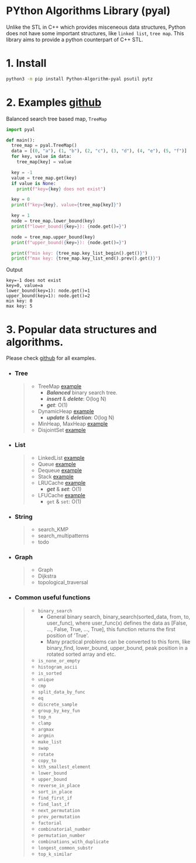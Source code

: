 # PYthon Algorithms Library (pyal)

Unlike the STL in C++ which provides misceneous data structures, Python does not have some important structures, like `linked list`, `tree map`. 
This library aims to provide a python counterpart of C++ STL.

# 1. Install 
 ```bash
 python3 -m pip install Python-Algorithm-pyal psutil pytz
 ```

# 2. Examples [github](https://github.com/SummerRainET2008/PYthon_Algorithms_Library)

Balanced search tree based map, ```TreeMap```

```python
import pyal

def main():
  tree_map = pyal.TreeMap()
  data = [(0, "a"), (1, "b"), (2, "c"), (3, "d"), (4, "e"), (5, "f")]
  for key, value in data:
    tree_map[key] = value

  key = -1
  value = tree_map.get(key)
  if value is None:
    print(f"key={key} does not exist")

  key = 0
  print(f"key={key}, value={tree_map[key]}")

  key = 1
  node = tree_map.lower_bound(key)
  print(f"lower_bound({key=}): {node.get()=}")

  node = tree_map.upper_bound(key)
  print(f"upper_bound({key=}): {node.get()=}")

  print(f"min key: {tree_map.key_list_begin().get()}")
  print(f"max key: {tree_map.key_list_end().prev().get()}")
```

Output
```
key=-1 does not exist
key=0, value=a
lower_bound(key=1): node.get()=1
upper_bound(key=1): node.get()=2
min key: 0
max key: 5
```


# 3. Popular data structures and algorithms.
  Please check [github](https://github.com/SummerRainET2008/PYthon_Algorithms_Library) for all examples.
  * ### Tree
    >* TreeMap [example](doc/example_TreeMap.md)
    >   * ___Balanced___ binary search tree.
    >   * ___insert___ & ___delete___: O(log N)
    >   * ___get___:  O(1)
    >* DynamicHeap [example](doc/example_DynamicHeap.md)
    >   * ___update___ & ___deletion___: O(log N)
    >* MinHeap, MaxHeap [example](doc/example_MinHeap.md)
    >* DisjointSet [example](doc/example_DisjointSet.md)
  * ### List
    > * LinkedList [example](doc/example_LinkedList.md)
    > * Queue [example](doc/example_Queue.md)
    > * Dequeue [example](doc/example_Deque.md)
    > * Stack [example](doc/example_Stack.md)
    > * LRUCache [example](doc/example_LRUCache.md)
    >   * ___get___ & ___set___: O(1)
    > * LFUCache [example](doc/example_LFUCache.md)
    >   * `get` & `set`: O(1) 
  * ### String
    >* search_KMP
    >* search_multipatterns
    >  * todo
  * ### Graph
    > * Graph
    > * Dijkstra
    > * topological_traversal
  * ### Common useful functions
    > * `binary_search`
    >   * General binary search, binary_search(sorted_data, from, to, user_func), where user_func(x) defines the data as [False, ..., False, True, ..., True], this function returns the first position of 'True'.
    >   * Many practical problems can be converted to this form, like binary_find, lower_bound, upper_bound, peak position in a rotated sorted array and etc.
    > * `is_none_or_empty`
    > * `histogram_ascii`
    > * `is_sorted` 
    > * `unique` 
    > * `cmp`
    > * `split_data_by_func` 
    > * `eq`
    > * `discrete_sample` 
    > * `group_by_key_fun` 
    > * `top_n`
    > * `clamp`
    > * `argmax`
    > * `argmin`
    > * `make_list`
    > * `swap`
    > * `rotate`
    > * `copy_to`
    > * `kth_smallest_element`
    > * `lower_bound`
    > * `upper_bound`
    > * `reverse_in_place`
    > * `sort_in_place`
    > * `find_first_if`
    > * `find_last_if`
    > * `next_permutation`
    > * `prev_permutation`
    > * `factorial`
    > * `combinatorial_number`
    > * `permutation_number`
    > * `combinations_with_duplicate`
    > * `longest_common_substr`
    > * `top_k_similar`
